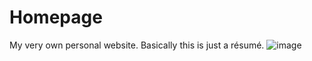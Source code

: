 # Homepage
My very own personal website. Basically this is just a résumé.
![image](https://user-images.githubusercontent.com/83463107/117020448-1f7f3380-acff-11eb-80a2-46b44a48a543.png)

